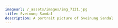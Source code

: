 ```yaml
---
imageurl: /_assets/images/img_7121.jpg
title: Sveinung Sandal
description: A portrait picture of Sveinung Sandal
---
```


